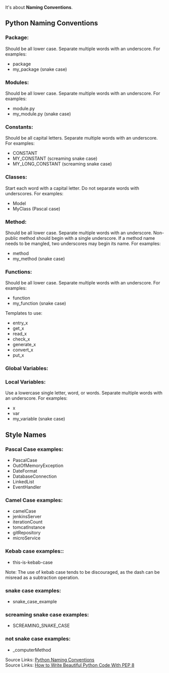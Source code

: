 It's about **Naming Conventions**.

## Python Naming Conventions

### Package:
Should be all lower case. 
Separate multiple words with an underscore. 
For examples:
- package
- my_package	(snake case)

### Modules:
Should be all lower case. 
Separate multiple words with an underscore.
For examples:
- module.py
- my_module.py	(snake case)

### Constants:	
Should be all capital letters.
Separate multiple words with an underscore.
For examples:
- CONSTANT
- MY_CONSTANT	(screaming snake case) 
- MY_LONG_CONSTANT	(screaming snake case)

### Classes:
Start each word with a capital letter. 
Do not separate words with underscores.
For examples:		
- Model
- MyClass	(Pascal case)

### Method:
Should be all lower case. 
Separate multiple words with an underscore.
Non-public method should begin with a single underscore.
If a method name needs to be mangled, two underscores may begin its name.
For examples:
- method
- my_method	(snake case)

### Functions:
Should be all lower case.
Separate multiple words with an underscore.
For examples:
- function
- my_function	(snake case)

Templates to use:
- entry_x
- get_x
- read_x
- check_x
- generate_x
- convert_x 
- put_x

### Global Variables:
### Local Variables:
Use a lowercase single letter, word, or words. 
Separate multiple words with an underscore.
For examples:
- x
- var
- my_variable	(snake case)


## Style Names

### Pascal Case examples:
- PascalCase
- OutOfMemoryException
- DateFormat
- DatabaseConnection
- LinkedList
- EventHandler

### Camel Case examples:
- camelCase
- jenkinsServer
- iterationCount
- tomcatInstance
- gitRepository
- microService

### Kebab case examples::
- this-is-kebab-case

Note: The use of kebab case tends to be discouraged, as the dash can be misread as a subtraction operation.

### snake case examples:
- snake_case_example

### screaming snake case examples:
- SCREAMING_SNAKE_CASE

### not snake case examples:
- _computerMethod


Source Links: [Python Naming Conventions](https://visualgit.readthedocs.io/en/latest/pages/naming_convention.html)				
Source Links: [How to Write Beautiful Python Code With PEP 8](https://realpython.com/python-pep8/)



